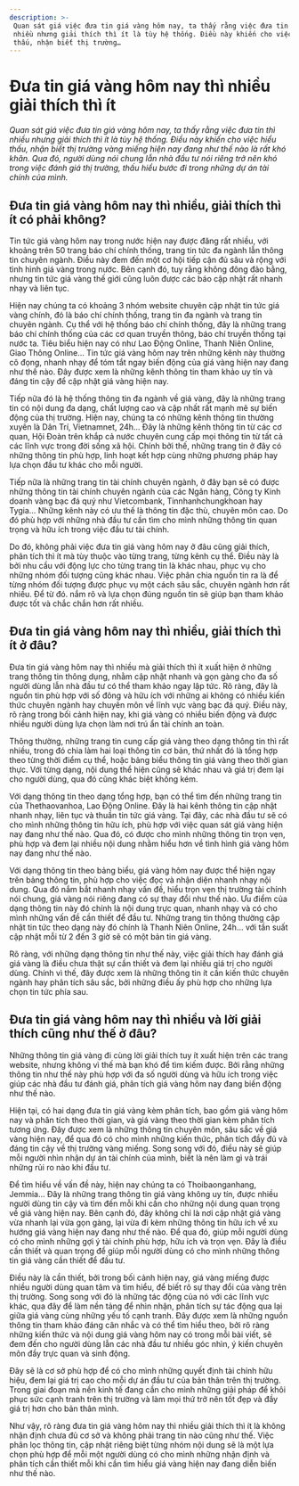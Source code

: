 ```yaml
---
description: >-
 Quan sát giá việc đưa tin giá vàng hôm nay, ta thấy rằng việc đưa tin thì
 nhiều nhưng giải thích thì ít là tùy hệ thống. Điều này khiến cho việc hiểu
 thấu, nhận biết thị trường…
---
```


# Đưa tin giá vàng hôm nay thì nhiều giải thích thì ít

_Quan sát giá việc đưa tin giá vàng hôm nay, ta thấy rằng việc đưa tin thì nhiều nhưng giải thích thì ít là tùy hệ thống. Điều này khiến cho việc hiểu thấu, nhận biết thị trường vàng miếng hiện nay đang như thế nào là rất khó khăn. Qua đó, người dùng nói chung lẫn nhà đầu tư nói riêng trở nên khó trong việc đánh giá thị trường, thấu hiểu bước đi trong những dự án tài chính của mình._

## Đưa tin giá vàng hôm nay thì nhiều, giải thích thì ít có phải không?

Tin tức giá vàng hôm nay trong nước hiện nay được đăng rất nhiều, với khoảng trên 50 trang báo chí chính thống, trang tin tức đa ngành lẫn thông tin chuyên ngành. Điều này đem đến một cơ hội tiếp cận đủ sâu và rộng với tình hình giá vàng trong nước. Bên cạnh đó, tuy rằng không đông đảo bằng, nhưng tin tức giá vàng thế giới cũng luôn được các báo cập nhật rất nhanh nhạy và liên tục.

Hiện nay chúng ta có khoảng 3 nhóm website chuyên cập nhật tin tức giá vàng chính, đó là báo chí chính thống, trang tin đa ngành và trang tin chuyên ngành. Cụ thể với hệ thống báo chí chính thống, đây là những trang báo chí chính thống của các cơ quan truyền thông, báo chí truyền thống tại nước ta. Tiêu biểu hiện nay có như Lao Động Online, Thanh Niên Online, Giao Thông Online… Tin tức giá vàng hôm nay trên những kênh này thường cô đọng, nhanh nhạy để tóm tắt ngay biến động của giá vàng hiện nay đang như thế nào. Đây được xem là những kênh thông tin tham khảo uy tín và đáng tin cậy để cập nhật giá vàng hiện nay.

Tiếp nữa đó là hệ thống thông tin đa ngành về giá vàng, đây là những trang tin có nội dung đa dạng, chất lượng cao và cập nhất rất mạnh mẽ sự biến động của thị trường. Hiện nay, chúng ta có những kênh thông tin thường xuyên là Dân Trí, Vietnamnet, 24h… Đây là những kênh thông tin từ các cơ quan, Hội Đoàn trên khắp cả nước chuyên cung cấp mọi thông tin từ tất cả các lĩnh vực trong đời sống xã hội. Chính bởi thế, những trang tin ở đây có những thông tin phù hợp, linh hoạt kết hợp cùng những phương pháp hay lựa chọn đầu tư khác cho mỗi người.

Tiếp nữa là những trang tin tài chính chuyên ngành, ở đây bạn sẽ có được những thông tin tài chính chuyên ngành của các Ngân hàng, Công ty Kinh doanh vàng bạc đá quý như Vietcombank, Tinnhanhchungkhoan hay Tygia… Những kênh này có ưu thế là thông tin đặc thù, chuyên môn cao. Do đó phù hợp với những nhà đầu tư cần tìm cho mình những thông tin quan trọng và hữu ích trong việc đầu tư tài chính.

Do đó, không phải việc đưa tin giá vàng hôm nay ở đâu cũng giải thích, phân tích thì ít mà tùy thuộc vào từng trang, từng kênh cụ thể. Điều này là bởi nhu cầu với động lực cho từng trang tin là khác nhau, phục vụ cho những nhóm đối tượng cũng khác nhau. Việc phân chia nguồn tin ra là để từng nhóm đối tượng được phục vụ một cách sâu sắc, chuyên ngành hơn rất nhiều. Để từ đó. nắm rõ và lựa chọn đúng nguồn tin sẽ giúp bạn tham khảo được tốt và chắc chắn hơn rất nhiều.

## Đưa tin giá vàng hôm nay thì nhiều, giải thích thì ít ở đâu?

Đưa tin giá vàng hôm nay thì nhiều mà giải thích thì ít xuất hiện ở những trang thông tin thông dụng, nhằm cập nhật nhanh và gọn gàng cho đa số người dùng lẫn nhà đầu tư có thể tham khảo ngay lập tức. Rõ ràng, đây là nguồn tin phù hợp với số đông và hữu ích với những ai không có nhiều kiến thức chuyên ngành hay chuyên môn về lĩnh vực vàng bạc đá quý. Điều này, rõ ràng trong bối cảnh hiện nay, khi giá vàng có nhiều biến động và được nhiều người dùng lựa chọn làm nơi trú ẩn tài chính an toàn.

Thông thường, những trang tin cung cấp giá vàng theo dạng thông tin thì rất nhiều, trong đó chia làm hai loại thông tin cơ bản, thứ nhất đó là tổng hợp theo từng thời điểm cụ thể, hoặc bảng biểu thông tin giá vàng theo thời gian thực. Với từng dạng, nội dung thể hiện cũng sẽ khác nhau và giá trị đem lại cho người dùng, qua đó cũng khác biệt không kém.

Với dạng thông tin theo dạng tổng hợp, bạn có thể tìm đến những trang tin của Thethaovanhoa, Lao Động Online. Đây là hai kênh thông tin cập nhật nhanh nhạy, liên tục và thuần tin tức giá vàng. Tại đây, các nhà đầu tư sẽ có cho mình những thông tin hữu ích, phù hợp với việc quan sát giá vàng hiện nay đang như thế nào. Qua đó, có được cho mình những thông tin trọn vẹn, phù hợp và đem lại nhiều nội dung nhằm hiểu hơn về tình hình giá vàng hôm nay đang như thế nào.

Với dạng thông tin theo bảng biểu, giá vàng hôm nay được thể hiện ngay trên bảng thông tin, phù hợp cho việc đọc và nhận diện nhanh nhạy nội dung. Qua đó nắm bắt nhanh nhạy vấn đề, hiểu trọn vẹn thị trường tài chính nói chung, giá vàng nói riêng đang có sự thay đổi như thế nào. Ưu điểm của dạng thông tin này đó chính là nội dung trực quan, nhanh nhạy và có cho mình những vấn đề cần thiết để đầu tư. Những trang tin thông thường cập nhật tin tức theo dạng này đó chính là Thanh Niên Online, 24h… với tần suất cập nhật mỗi từ 2 đến 3 giờ sẽ có một bản tin giá vàng.

Rõ ràng, với những dạng thông tin như thế này, việc giải thích hay đánh giá giá vàng là điều chưa thật sự cần thiết và đem lại nhiều giá trị cho người dùng. Chính vì thế, đây được xem là những thông tin ít cần kiến thức chuyên ngành hay phân tích sâu sắc, bởi những điều ấy phù hợp cho những lựa chọn tin tức phía sau.

## Đưa tin giá vàng hôm nay thì nhiều và lời giải thích cũng như thế ở đâu?

Những thông tin giá vàng đi cùng lời giải thích tuy ít xuất hiện trên các trang website, nhưng không vì thế mà bạn khó để tìm kiếm được. Bởi rằng những thông tin như thế này phù hợp với đa số người dùng và hữu ích trong việc giúp các nhà đầu tư đánh giá, phân tích giá vàng hôm nay đang biến động như thế nào.

Hiện tại, có hai dạng đưa tin giá vàng kèm phân tích, bao gồm giá vàng hôm nay và phân tích theo thời gian, và giá vàng theo thời gian kèm phân tích tương ứng. Đây được xem là những thông tin chuyên môn, sâu sắc về giá vàng hiện nay, để qua đó có cho mình những kiến thức, phân tích đầy đủ và đáng tin cậy về thị trường vàng miếng. Song song với đó, điều này sẽ giúp mỗi người nhìn nhận dự án tài chính của mình, biết là nên làm gì và trái những rủi ro nào khi đầu tư.

Để tìm hiểu về vấn đề này, hiện nay chúng ta có Thoibaonganhang, Jemmia… Đây là những trang thông tin giá vàng không uy tín, được nhiều người dùng tin cậy và tìm đến mỗi khi cần cho những nội dung quan trọng về giá vàng hiện nay. Bên cạnh đó, đây không chỉ là nơi cập nhật giá vàng vừa nhanh lại vừa gọn gàng, lại vừa đi kèm những thông tin hữu ích về xu hướng giá vàng hiện nay đang như thế nào. Để qua đó, giúp mỗi người dùng có cho mình những gợi ý tài chính phù hợp, hữu ích và trọn vẹn. Đây là điều cần thiết và quan trọng để giúp mỗi người dùng có cho mình những thông tin giá vàng cần thiết để đầu tư.

Điều này là cần thiết, bởi trong bối cảnh hiện nay, giá vàng miếng được nhiều người dùng quan tâm và tìm hiểu, để biết rõ sự thay đổi của vàng trên thị trường. Song song với đó là những tác động của nó với các lĩnh vực khác, qua đây để làm nền tảng để nhìn nhận, phân tích sự tác động qua lại giữa giá vàng cùng những yếu tố cạnh tranh. Đây được xem là những nguồn thông tin tham khảo đáng cân nhắc và có thể tìm hiểu theo, bởi rõ ràng những kiến thức và nội dung giá vàng hôm nay có trong mỗi bài viết, sẽ đem đến cho người dùng lẫn các nhà đầu tư nhiều góc nhìn, ý kiến chuyên môn đầy trực quan và sinh động.

Đây sẽ là cơ sở phù hợp để có cho mình những quyết định tài chính hữu hiệu, đem lại giá trị cao cho mỗi dự án đầu tư của bản thân trên thị trường. Trong giai đoạn mà nền kinh tế đang cần cho mình những giải pháp để khôi phục sức cạnh tranh trên thị trường và làm mọi thứ trở nên tốt đẹp và đầy giá trị hơn cho bản thân mình.

Như vậy, rõ ràng đưa tin giá vàng hôm nay thì nhiều giải thích thì ít là không nhận định chưa đủ cơ sở và không phải trang tin nào cũng như thế. Việc phân lọc thông tin, cập nhật riêng biệt từng nhóm nội dung sẽ là một lựa chọn phù hợp để mỗi một người dùng có cho mình những nhận định và phân tích cần thiết mỗi khi cần tìm hiểu giá vàng hiện nay đang diễn biến như thế nào.
